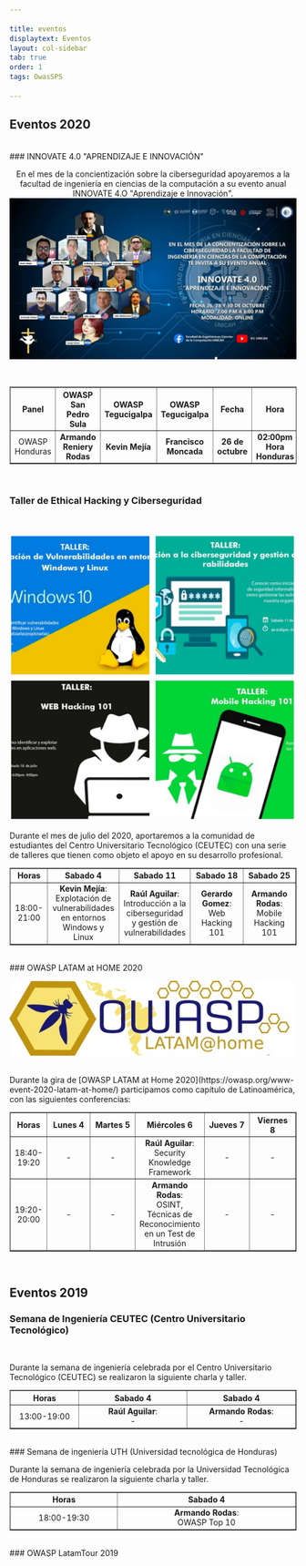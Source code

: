 ```yaml
---

title: eventos
displaytext: Eventos
layout: col-sidebar
tab: true
order: 1
tags: OwasSPS

---
```

## Eventos 2020
<br>
### INNOVATE 4.0 "APRENDIZAJE E INNOVACIÓN"
<br>
<p align="center">
En el mes de la concientización sobre la ciberseguridad apoyaremos a la facultad de ingeniería en ciencias de la computación a su evento anual INNOVATE 4.O "Aprendizaje e Innovación".
   <img src="assets/images/unicah.jpg">
</p>
<br>
<table width="100%" border="1" style="text-align:center;">
  <tr>
    <th width="10%">Panel</th>
    <th width="18%">OWASP San Pedro Sula</th>
    <th width="18%">OWASP Tegucigalpa</th>
    <th width="18%">OWASP Tegucigalpa</th>
    <th width="18%">Fecha</th>
    <th width="18%">Hora</th>
    <th width="18%">Modalidad</th>
    <th width="18%">Youtube</th>
    <th width="18%">Facebook</th>
  </tr>
  <tr>
    <td>OWASP Honduras</td>
    <td><b>Armando Reniery Rodas</b>
    <td><b>Kevin Mejía</b>
    <td><b>Francisco Moncada</b>
    <td><b>26 de octubre</b>
    <td><b>02:00pm Hora Honduras</b>
    <td><b>Transmisión en vivo</b>
    <td><b>https://bit.ly/2GOWVCa</b>
    <td><b>https://bit.ly/2IgpOrB</b>
  </tr>
</table>
<br>

### Taller de Ethical Hacking y Ciberseguridad
<br>
<p align="center">
   <img src="assets/images/taller.png">
</p>
Durante el mes de julio del 2020, aportaremos a la comunidad de estudiantes del Centro Universitario Tecnológico (CEUTEC) con una serie de talleres que tienen como objeto el apoyo en su desarrollo profesional.
<br>
<table width="100%" border="1" style="text-align:center;">
  <tr>
    <th width="10%">Horas</th>
    <th width="18%">Sabado 4</th>
    <th width="18%">Sabado 11</th>
    <th width="18%">Sabado 18</th>
    <th width="18%">Sabado 25</th>
  </tr>
  <tr>
    <td>18:00-21:00</td>
    <td><b>Kevin Mejía</b>:<br>Explotación de vulnerabilidades en entornos Windows y Linux<br></td>
    <td><b>Raúl Aguilar</b>:<br>Introducción a la ciberseguridad y gestión de vulnerabilidades</td>
    <td><b>Gerardo Gomez</b>:<br>Web Hacking 101</td>
    <td><b>Armando Rodas</b>:<br>Mobile Hacking 101</td>
  </tr>
</table>
<br>
### OWASP LATAM at HOME 2020
<br>
<p align="center">
  <img src="assets/images/LatamAtHome.jpg">
</p>
<br>
Durante la gira de [OWASP LATAM at Home 2020](https://owasp.org/www-event-2020-latam-at-home/) participamos como capítulo de Latinoamérica, con las siguientes conferencias:
<br>
<table width="100%" border="1" style="text-align:center;">
  <tr>
    <th width="10%">Horas</th>
    <th width="18%">Lunes 4</th>
    <th width="18%">Martes 5</th>
    <th width="18%">Miércoles 6</th>
    <th width="18%">Jueves 7</th>
    <th width="18%">Viernes 8</th>
  </tr>
  <tr>
    <td>18:40-19:20</td>
    <td>-</td>
    <td>-</td>
    <td><b>Raúl Aguilar</b>:<br>Security Knowledge Framework</td>
    <td>-</td>
    <td>-</td>
  </tr>
  <tr>
    <td>19:20-20:00</td>
    <td>-</td>
    <td>-</td>
    <td><b>Armando Rodas</b>:<br>OSINT, Técnicas de Reconocimiento en un Test de Intrusión</td>
    <td>-</td>
    <td>-</td>
  </tr>
</table>
<br>
   
## Eventos 2019
### Semana de Ingeniería CEUTEC (Centro Universitario Tecnológico)
<br>
<p align="center">
</p>
Durante la semana de ingeniería celebrada por el Centro Universitario Tecnológico (CEUTEC) se realizaron la siguiente charla y taller.
<br>
<table width="100%" border="1" style="text-align:center;">
  <tr>
    <th width="10%">Horas</th>
    <th width="18%">Sabado 4</th>
    <th width="18%">Sabado 4</th>
  </tr>
  <tr>
    <td>13:00-19:00</td>
    <td><b>Raúl Aguilar</b>:<br>-</td>
    <td><b>Armando Rodas</b>:<br>-</td>
  </tr>
</table>
<br>
### Semana de ingeniería UTH (Universidad tecnológica de Honduras)
<br>
<p align="center">
</p>
Durante la semana de ingeniería celebrada por la Universidad Tecnológica de Honduras se realizaron la siguiente charla y taller.
<br>
<table width="100%" border="1" style="text-align:center;">
  <tr>
    <th width="10%">Horas</th>
    <th width="18%">Sabado 4</th>
  </tr>
  <tr>
    <td>18:00-19:30</td>
    <td><b>Armando Rodas</b>:<br>OWASP Top 10</td>
  </tr>
</table>
<br>
### OWASP LatamTour 2019
  

